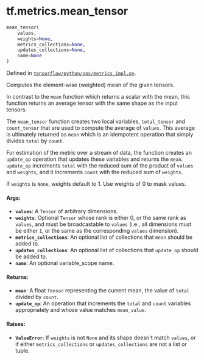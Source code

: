 <div itemscope itemtype="http://developers.google.com/ReferenceObject">
<meta itemprop="name" content="tf.metrics.mean_tensor" />
</div>

# tf.metrics.mean_tensor

``` python
mean_tensor(
    values,
    weights=None,
    metrics_collections=None,
    updates_collections=None,
    name=None
)
```



Defined in [`tensorflow/python/ops/metrics_impl.py`](https://www.tensorflow.org/code/tensorflow/python/ops/metrics_impl.py).

Computes the element-wise (weighted) mean of the given tensors.

In contrast to the `mean` function which returns a scalar with the
mean,  this function returns an average tensor with the same shape as the
input tensors.

The `mean_tensor` function creates two local variables,
`total_tensor` and `count_tensor` that are used to compute the average of
`values`. This average is ultimately returned as `mean` which is an idempotent
operation that simply divides `total` by `count`.

For estimation of the metric  over a stream of data, the function creates an
`update_op` operation that updates these variables and returns the `mean`.
`update_op` increments `total` with the reduced sum of the product of `values`
and `weights`, and it increments `count` with the reduced sum of `weights`.

If `weights` is `None`, weights default to 1. Use weights of 0 to mask values.

#### Args:

* <b>`values`</b>: A `Tensor` of arbitrary dimensions.
* <b>`weights`</b>: Optional `Tensor` whose rank is either 0, or the same rank as
    `values`, and must be broadcastable to `values` (i.e., all dimensions must
    be either `1`, or the same as the corresponding `values` dimension).
* <b>`metrics_collections`</b>: An optional list of collections that `mean`
    should be added to.
* <b>`updates_collections`</b>: An optional list of collections that `update_op`
    should be added to.
* <b>`name`</b>: An optional variable_scope name.


#### Returns:

* <b>`mean`</b>: A float `Tensor` representing the current mean, the value of `total`
    divided by `count`.
* <b>`update_op`</b>: An operation that increments the `total` and `count` variables
    appropriately and whose value matches `mean_value`.


#### Raises:

* <b>`ValueError`</b>: If `weights` is not `None` and its shape doesn't match `values`,
    or if either `metrics_collections` or `updates_collections` are not a list
    or tuple.